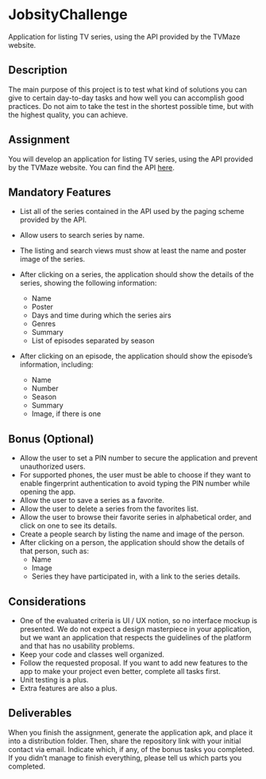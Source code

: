 # JobsityChallenge
Application for listing TV series, using the API provided by the TVMaze website.

## Description

The main purpose of this project is to test what kind of solutions you can give to certain day-to-day tasks and how well you can accomplish good practices.
Do not aim to take the test in the shortest possible time, but with the highest quality, you can achieve.

## Assignment

You will develop an application for listing TV series, using the API provided by the TVMaze website.
You can find the API [here](https://www.tvmaze.com/api).

## Mandatory Features

- List all of the series contained in the API used by the paging scheme provided by the
API.
- Allow users to search series by name.
- The listing and search views must show at least the name and poster image of the
series.
- After clicking on a series, the application should show the details of the series, showing
the following information:
	- Name
	- Poster
	- Days and time during which the series airs
	- Genres
	- Summary
	- List of episodes separated by season

- After clicking on an episode, the application should show the episode’s information,
including:
	- Name
	- Number
	- Season
	- Summary
	- Image, if there is one

## Bonus (Optional)

- Allow the user to set a PIN number to secure the application and prevent unauthorized
users.
- For supported phones, the user must be able to choose if they want to enable fingerprint
authentication to avoid typing the PIN number while opening the app.
- Allow the user to save a series as a favorite.
- Allow the user to delete a series from the favorites list.
- Allow the user to browse their favorite series in alphabetical order, and click on one to
see its details.
- Create a people search by listing the name and image of the person.
- After clicking on a person, the application should show the details of that person, such
as:
	- Name
	- Image
	- Series they have participated in, with a link to the series details.

## Considerations

- One of the evaluated criteria is UI / UX notion, so no interface mockup is presented. We
do not expect a design masterpiece in your application, but we want an application that
respects the guidelines of the platform and that has no usability problems.
- Keep your code and classes well organized.
- Follow the requested proposal. If you want to add new features to the app to make your
project even better, complete all tasks first.
- Unit testing is a plus.
- Extra features are also a plus.

## Deliverables

When you finish the assignment, generate the application apk, and place it into a distribution folder.
Then, share the repository link with your initial contact via email. Indicate which, if any, of the bonus tasks you completed.
If you didn’t manage to finish everything, please tell us which parts you completed.
